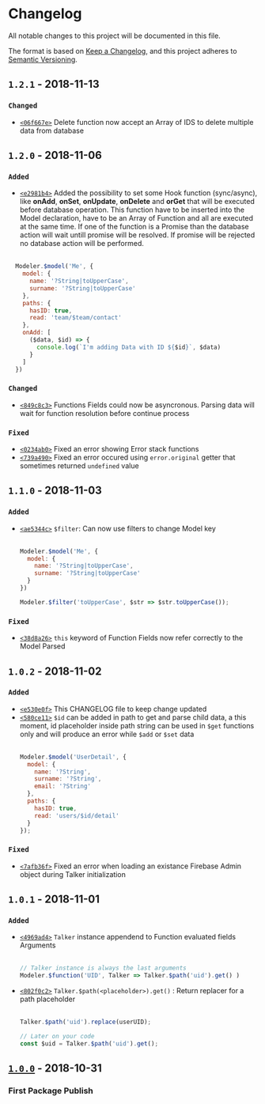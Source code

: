 # Changelog
All notable changes to this project will be documented in this file.

The format is based on [Keep a Changelog](https://keepachangelog.com/en/1.0.0/),
and this project adheres to [Semantic Versioning](https://semver.org/spec/v2.0.0.html).

## `1.2.1` - 2018-11-13
### `Changed`
- [`<06f667e>`](https://github.com/marcocavanna/FireDataModeler/commit/06f667e61d47fee4b51d527e710a7ec831e67add) Delete function now accept an Array of IDS to delete multiple data from database

## `1.2.0` - 2018-11-06
### `Added`
- [`<e2981b4>`](https://github.com/marcocavanna/FireDataModeler/commit/e2981b4ab86cf72efa2ae12af7f20e1e3040c57f) Added the possibility to set some Hook function (sync/async), like __onAdd__, __onSet__, __onUpdate__, __onDelete__ and __orGet__ that will be executed before database operation. This function have to be inserted into the Model declaration, have to be an Array of Function and all are executed at the same time.
If one of the function is a Promise than the database action will wait untill promise will be resolved. If promise will be rejected no database action will be performed.<br><br>
```js
  Modeler.$model('Me', {
    model: {
      name: '?String|toUpperCase',
      surname: '?String|toUpperCase'
    },
    paths: {
      hasID: true,
      read: 'team/$team/contact'
    },
    onAdd: [
      ($data, $id) => {
        console.log(`I'm adding Data with ID ${$id}`, $data)
      }
    ]
  })
```

### `Changed`
- [`<849c8c3>`](https://github.com/marcocavanna/FireDataModeler/commit/849c8c3649a73c17f46734205e55d331f8250e7c) Functions Fields could now be asyncronous. Parsing data will wait for function resolution before continue process

### `Fixed`
- [`<0234ab0>`](https://github.com/marcocavanna/FireDataModeler/commit/0234ab01547bdb92e01e9bd571a6560075ba4e64) Fixed an error showing Error stack functions
- [`<739a490>`](https://github.com/marcocavanna/FireDataModeler/commit/739a490af6fd72c3905039197eb49706076f40aa) Fixed an error occured using `error.original` getter that sometimes returned `undefined` value

## `1.1.0` - 2018-11-03
### `Added`
- [`<ae5344c>`](https://github.com/marcocavanna/FireDataModeler/commit/ae5344cba46063e21ee62f8910a11d4f249f9582) `$filter`: Can now use filters to change Model key<br><br>
  ```js
  Modeler.$model('Me', {
    model: {
      name: '?String|toUpperCase',
      surname: '?String|toUpperCase'
    }
  })

  Modeler.$filter('toUpperCase', $str => $str.toUpperCase());
  ```

### `Fixed`
- [`<38d8a26>`](https://github.com/marcocavanna/FireDataModeler/commit/38d8a26bcc605aaaabdd4ed6e80fc73e71e20bcb) `this` keyword of Function Fields now refer correctly to the Model Parsed

## `1.0.2` - 2018-11-02
### `Added`
- [`<e530e0f>`](https://github.com/marcocavanna/FireDataModeler/commit/e530e0f89ee4083e0ea5186b78f6a0d672ed6047)  This CHANGELOG file to keep change updated
- [`<580ce11>`](https://github.com/marcocavanna/FireDataModeler/commit/580ce115856bbd02df29f512d1576320606c969e) `$id` can be added in path to get and parse child data, a this moment, id placeholder inside path string can be used in `$get` functions only and will produce an error while `$add` or `$set` data<br><br>
  ```js
  Modeler.$model('UserDetail', {
    model: {
      name: '?String',
      surname: '?String',
      email: '?String'
    },
    paths: {
      hasID: true,
      read: 'users/$id/detail'
    }
  });
  ```

### `Fixed`
- [`<7afb36f>`](https://github.com/marcocavanna/FireDataModeler/commit/7afb36fe54f523f387bbab71d3f24279f2fb80a8) Fixed an error when loading an existance Firebase Admin object during Talker initialization

## `1.0.1` - 2018-11-01
### `Added`
- [`<4969ad4>`](https://github.com/marcocavanna/FireDataModeler/commit/d969ad49c040ba5a9e5db4445460395a25928fa8) `Talker` instance appendend to Function evaluated fields Arguments<br><br>
  ```js
  // Talker instance is always the last arguments
  Modeler.$function('UID', Talker => Talker.$path('uid').get() )
  ```
- [`<802f0c2>`](https://github.com/marcocavanna/FireDataModeler/commit/802f0c27fd883484d990946ab892a7af3cb4e25e) `Talker.$path(<placeholder>).get()` : Return replacer for a path placeholder<br><br>
  ```js
  Talker.$path('uid').replace(userUID);

  // Later on your code
  const $uid = Talker.$path('uid').get();
  ```

## [`1.0.0`](https://github.com/marcocavanna/FireDataModeler/commit/0db0fce2d16eb4cfe1bd274edf49272de5914e79) - 2018-10-31
### First Package Publish